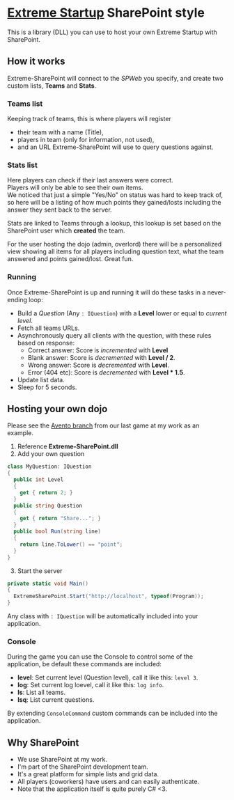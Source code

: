 # [Extreme Startup](https://github.com/rchatley/extreme_startup) SharePoint style

This is a library (DLL) you can use to host your own Extreme Startup with SharePoint.  

## How it works
Extreme-SharePoint will connect to the _SPWeb_ you specify, and create two custom lists, **Teams** and **Stats**.  
### Teams list
Keeping track of teams, this is where players will register

  * their team with a name (Title),
  * players in team (only for information, not used),
  * and an URL Extreme-SharePoint will use to query questions against.

### Stats list

Here players can check if their last answers were correct.  
Players will only be able to see their own items.  
We noticed that just a simple "Yes/No" on status was hard to keep track of, so here will be a listing of how much points they gained/losts including the answer they sent back to the server.  

Stats are linked to Teams through a lookup, this lookup is set based on the SharePoint user which **created** the team.  

For the user hosting the dojo (admin, overlord) there will be a personalized view showing all items for all players including question text, what the team answered and points gained/lost. Great fun.

### Running
Once Extreme-SharePoint is up and running it will do these tasks in a never-ending loop:  

  * Build a _Question_ (Any `: IQuestion`) with a **Level** lower or equal to _current level_.
  * Fetch all teams URLs.
  * Asynchronously query all clients with the question, with these rules based on response:
    * Correct answer: Score is *incremented* with **Level**
    * Blank answer: Score is *decremented* with **Level / 2**.
    * Wrong answer: Score is *decremented* with **Level**.
    * Error (404 etc): Score is *decremented* with **Level * 1.5**.
  * Update list data.
  * Sleep for 5 seconds.

## Hosting your own dojo

Please see the [Avento branch](https://github.com/eirikb/extreme-sharepoint/tree/avento/Avento) from our last game at my work as an example.

  1. Reference **Extreme-SharePoint.dll**
  2. Add your own question

```C#
class MyQuestion: IQuestion
{
  public int Level
  {
    get { return 2; }
  }
  public string Question
  {
    get { return "Share..."; }
  }
  public bool Run(string line)
  {
    return line.ToLower() == "point";
  }
}
```
  3. Start the server

```C#
private static void Main()
{
  ExtremeSharePoint.Start("http://localhost", typeof(Program));
}
```

Any class with `: IQuestion` will be automatically included into your application.

### Console
During the game you can use the Console to control some of the application, be default these commands are included:

  * **level**: Set current level (Question level), call it like this: `level 3`.
  * **log**: Set current log loevel, call it like this: `log info`.
  * **ls**: List all teams.
  * **lsq**: List current questions.

By extending `ConsoleCommand` custom commands can be included into the application.

## Why SharePoint
  * We use SharePoint at my work.
  * I'm part of the SharePoint development team.
  * It's a great platform for simple lists and grid data.
  * All players (coworkers) have users and can easily authenticate.
  * Note that the application itself is quite purely C# <3.
